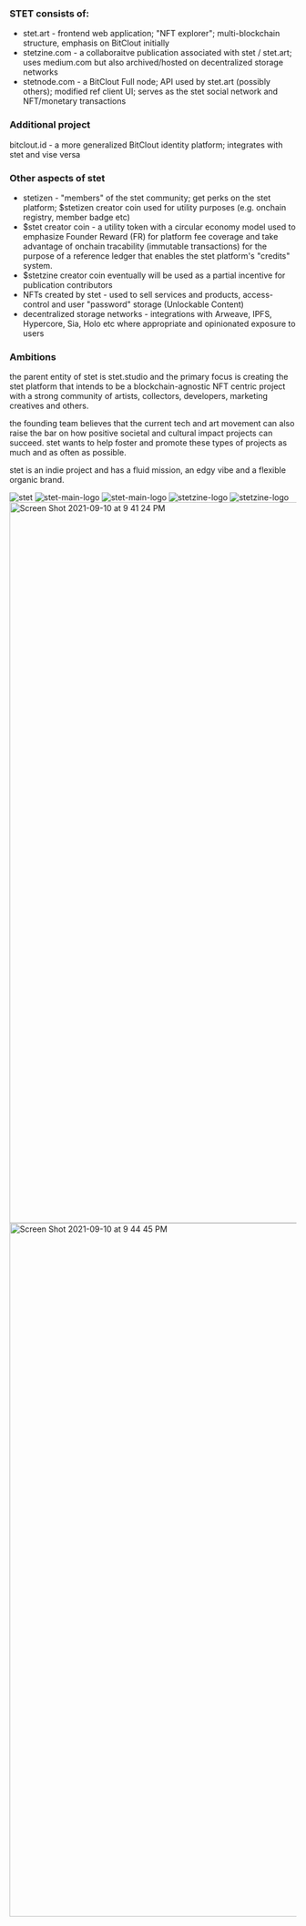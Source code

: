 ### STET consists of:

- stet.art - frontend web application; "NFT explorer"; multi-blockchain structure, emphasis on BitClout initially
- stetzine.com - a collaboraitve publication associated with stet / stet.art; uses medium.com but also archived/hosted on decentralized storage networks
- stetnode.com - a BitClout Full node; API used by stet.art (possibly others); modified ref client UI; serves as the stet social network and NFT/monetary transactions

### Additional project
bitclout.id - a more generalized BitClout identity platform; integrates with stet and vise versa

### Other aspects of stet

- stetizen - "members" of the stet community; get perks on the stet platform; $stetizen creator coin used for utility purposes (e.g. onchain registry, member badge etc)
- $stet creator coin - a utility token with a circular economy model used to emphasize Founder Reward (FR) for platform fee coverage and take advantage of onchain tracability (immutable transactions) for the purpose of a reference ledger that enables the stet platform's "credits" system.
- $stetzine creator coin eventually will be used as a partial incentive for publication contributors 
- NFTs created by stet - used to sell services and products, access-control and user "password" storage (Unlockable Content)
- decentralized storage networks - integrations with Arweave, IPFS, Hypercore, Sia, Holo etc where appropriate and opinionated exposure to users

### Ambitions

the parent entity of stet is stet.studio and the primary focus is creating the stet platform that intends to be a blockchain-agnostic NFT centric project with a strong community of artists, collectors, developers, marketing creatives and others.

the founding team believes that the current tech and art movement can also raise the bar on how positive societal and cultural impact projects can succeed.
stet wants to help foster and promote these types of projects as much and as often as possible.

stet is an indie project and has a fluid mission, an edgy vibe and a flexible organic brand. 

![stet](https://user-images.githubusercontent.com/78568138/132932110-e3dfe4d0-a32e-4830-8a43-421b5474b600.jpg)
![stet-main-logo](https://user-images.githubusercontent.com/78568138/132932128-2ab64278-c8ff-4a20-b998-9e4ee7355645.png)
![stet-main-logo](https://user-images.githubusercontent.com/78568138/132932129-b78acb9b-e2ea-470c-8b9d-2000683d4fa3.jpg)
![stetzine-logo](https://user-images.githubusercontent.com/78568138/132932130-a8cb10fe-b935-4d6e-9faf-acac597512b1.png)
![stetzine-logo](https://user-images.githubusercontent.com/78568138/132932131-6814597c-7032-4d72-95e3-a756b59f3d09.jpg)
<img width="1266" alt="Screen Shot 2021-09-10 at 9 41 24 PM" src="https://user-images.githubusercontent.com/78568138/132932196-402a77d5-db52-41fe-954b-9c0d581495ef.png">
<img width="1218" alt="Screen Shot 2021-09-10 at 9 44 45 PM" src="https://user-images.githubusercontent.com/78568138/132932270-95e8e5c2-64a8-40d4-87c5-76174fd13015.png">




